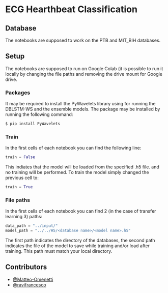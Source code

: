# ECG Hearthbeat Classification

## Database

The notebooks are supposed to work on the PTB and MIT_BIH databases.

## Setup

The notebooks are supposed to run on Google Colab (it is possible to run it locally by changing the file paths and removing the drive mount for Google drive.

### Packages
It may be required to install the PyWavelets library using for running the DBLSTM-WS and the ensemble models. The package may be installed by running the following command:

```bash
$ pip install PyWavelets
```

### Train
In the first cells of each notebook you can find the following line:

```python
train = False
```

This indiates that the model will be loaded from the specified .h5 file. and no training will be performed. To train the model simply changed the previous cell to:

```python
train = True
```

### File paths
In the first cells of each notebook you can find 2 (in the case of transfer learning 3) paths:

```python
data_path = "../input/"
model_path = "../../H5/<database name>/<model name>.h5"
```

The first path indicates the directory of the databases, the second path indicates the file of the model to save while training and/or load after training. This path must match your local directory.

## Contributors

* [@Matteo-Omenetti](https://github.com/Matteo-Omenetti)
* [@ravifrancesco](https://github.com/ravifrancesco)
